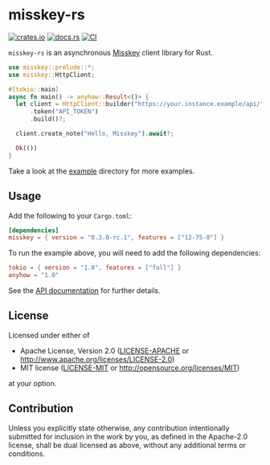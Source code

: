 # misskey-rs

[![crates.io](https://img.shields.io/crates/v/misskey)](https://crates.io/crates/misskey)
[![docs.rs](https://docs.rs/misskey/badge.svg)](https://docs.rs/misskey)
[![CI](https://github.com/coord-e/misskey-rs/actions/workflows/ci.yml/badge.svg)](https://github.com/coord-e/misskey-rs/actions/workflows/ci.yml)

`misskey-rs` is an asynchronous [Misskey](https://github.com/misskey-dev/misskey) client library for Rust.

```rust
use misskey::prelude::*;
use misskey::HttpClient;

#[tokio::main]
async fn main() -> anyhow::Result<()> {
  let client = HttpClient::builder("https://your.instance.example/api/")
      .token("API_TOKEN")
      .build()?;

  client.create_note("Hello, Misskey").await?;

  Ok(())
}
```

Take a look at the [example](https://github.com/coord-e/misskey-rs/tree/develop/example) directory for more examples.

## Usage

Add the following to your `Cargo.toml`:

```toml
[dependencies]
misskey = { version = "0.3.0-rc.1", features = ["12-75-0"] }
```

To run the example above, you will need to add the following dependencies:

```toml
tokio = { version = "1.0", features = ["full"] }
anyhow = "1.0"
```

See the [API documentation](https://docs.rs/misskey) for further details.

## License

Licensed under either of

 * Apache License, Version 2.0
    ([LICENSE-APACHE](LICENSE-APACHE) or http://www.apache.org/licenses/LICENSE-2.0)
 * MIT license
		([LICENSE-MIT](LICENSE-MIT) or http://opensource.org/licenses/MIT)

at your option.

## Contribution

Unless you explicitly state otherwise, any contribution intentionally submitted
for inclusion in the work by you, as defined in the Apache-2.0 license, shall be
dual licensed as above, without any additional terms or conditions.
